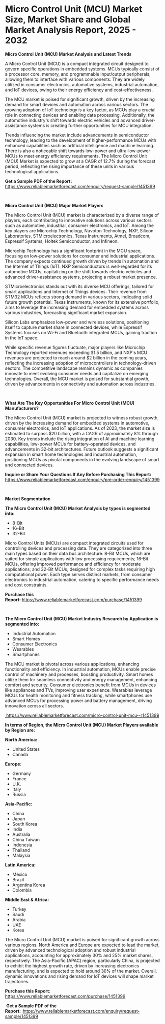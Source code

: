 <p><h1>Micro Control Unit (MCU) Market Size, Market Share and Global Market Analysis Report, 2025 - 2032</h1></p><p><strong>Micro Control Unit (MCU) Market Analysis and Latest Trends</strong></p>
<p><p>A Micro Control Unit (MCU) is a compact integrated circuit designed to govern specific operations in embedded systems. MCUs typically consist of a processor core, memory, and programmable input/output peripherals, allowing them to interface with various components. They are widely utilized in consumer electronics, automotive systems, industrial automation, and IoT devices, owing to their energy efficiency and cost-effectiveness.</p><p>The MCU market is poised for significant growth, driven by the increasing demand for smart devices and automation across various sectors. The growing adoption of IoT technology is a key factor, as MCUs play a crucial role in connecting devices and enabling data processing. Additionally, the automotive industry's shift towards electric vehicles and advanced driver-assistance systems is creating further opportunities for MCU integration.</p><p>Trends influencing the market include advancements in semiconductor technology, leading to the development of higher-performance MCUs with enhanced capabilities such as artificial intelligence and machine learning. There is also a noticeable shift towards low-power and ultra-low-power MCUs to meet energy efficiency requirements. The Micro Control Unit (MCU) Market is expected to grow at a CAGR of 12.7% during the forecast period, reflecting the rising importance of these units in various technological applications.</p></p>
<p><strong>Get a Sample PDF of the Report:&nbsp;</strong> <a href="https://www.reliablemarketforecast.com/enquiry/request-sample/1451399?utm_campaign=1885&utm_medium=2&utm_source=Github&utm_content=ia&utm_term=15042025&utm_id=micro-control-unit-mcu">https://www.reliablemarketforecast.com/enquiry/request-sample/1451399</a></p>
<p>&nbsp;</p>
<p><strong>Micro Control Unit (MCU) Major Market Players</strong></p>
<p><p>The Micro Control Unit (MCU) market is characterized by a diverse range of players, each contributing to innovative solutions across various sectors such as automotive, industrial, consumer electronics, and IoT. Among the key players are Microchip Technology, Nuvoton Technology, NXP, Silicon Laboratories, STMicroelectronics, Texas Instruments, Atmel, Broadcom, Espressif Systems, Holtek Semiconductor, and Infineon.</p><p>Microchip Technology has a significant footprint in the MCU space, focusing on low-power solutions for consumer and industrial applications. The company expects continued growth driven by trends in automation and the Internet of Things (IoT). NXP Semiconductors is well-regarded for its automotive MCUs, capitalizing on the shift towards electric vehicles and advanced driver-assistance systems, projecting a robust market presence.</p><p>STMicroelectronics stands out with its diverse MCU offerings, tailored for smart applications and Internet of Things devices. Their revenue from STM32 MCUs reflects strong demand in various sectors, indicating solid future growth potential. Texas Instruments, known for its extensive portfolio, aims to leverage the increasing demand for embedded systems across various industries, forecasting significant market expansion.</p><p>Silicon Labs emphasizes low-power and wireless solutions, positioning itself to capture market share in connected devices, while Espressif Systems focuses on Wi-Fi and Bluetooth integrated MCUs, gaining traction in the IoT space.</p><p>While specific revenue figures fluctuate, major players like Microchip Technology reported revenues exceeding $1.5 billion, and NXP's MCU revenues are projected to reach around $2 billion in the coming years, reflecting the increasing adoption of microcontrollers in technology-driven sectors. The competitive landscape remains dynamic as companies innovate to meet evolving consumer needs and capitalize on emerging technologies. Overall, the MCU market is poised for substantial growth, driven by advancements in connectivity and automation across industries.</p></p>
<p>&nbsp;</p>
<p><strong>What Are The Key Opportunities For Micro Control Unit (MCU) Manufacturers?</strong></p>
<p><p>The Micro Control Unit (MCU) market is projected to witness robust growth, driven by the increasing demand for embedded systems in automotive, consumer electronics, and IoT applications. As of 2023, the market size is estimated to surpass $20 billion, with a CAGR of approximately 8% through 2030. Key trends include the rising integration of AI and machine learning capabilities, low-power MCUs for battery-operated devices, and advancements in 32-bit architectures. Future outlook suggests a significant expansion in smart home technologies and industrial automation, positioning MCUs as pivotal components in the evolving landscape of smart and connected devices.</p></p>
<p><strong>Inquire or Share Your Questions If Any Before Purchasing This Report:</strong> <a href="https://www.reliablemarketforecast.com/enquiry/pre-order-enquiry/1451399?utm_campaign=1885&utm_medium=2&utm_source=Github&utm_content=ia&utm_term=15042025&utm_id=micro-control-unit-mcu">https://www.reliablemarketforecast.com/enquiry/pre-order-enquiry/1451399</a></p>
<p>&nbsp;</p>
<p><strong>Market Segmentation</strong></p>
<p><strong>The Micro Control Unit (MCU) Market Analysis by types is segmented into:</strong></p>
<p><ul><li>8-Bit</li><li>16-Bit</li><li>32-Bit</li></ul></p>
<p><p>Micro Control Units (MCUs) are compact integrated circuits used for controlling devices and processing data. They are categorized into three main types based on their data bus architecture: 8-Bit MCUs, which are suited for simple applications with low processing requirements; 16-Bit MCUs, offering improved performance and efficiency for moderate applications; and 32-Bit MCUs, designed for complex tasks requiring high computational power. Each type serves distinct markets, from consumer electronics to industrial automation, catering to specific performance needs and cost constraints.</p></p>
<p><strong>Purchase this Report:&nbsp;</strong><a href="https://www.reliablemarketforecast.com/purchase/1451399?utm_campaign=1885&utm_medium=2&utm_source=Github&utm_content=ia&utm_term=15042025&utm_id=micro-control-unit-mcu">https://www.reliablemarketforecast.com/purchase/1451399</a></p>
<p>&nbsp;</p>
<p><strong>The Micro Control Unit (MCU) Market Industry Research by Application is segmented into:</strong></p>
<p><ul><li>Industrial Automation</li><li>Smart Homes</li><li>Consumer Electronics</li><li>Wearables</li><li>Smartphones</li></ul></p>
<p><p>The MCU market is pivotal across various applications, enhancing functionality and efficiency. In industrial automation, MCUs enable precise control of machinery and processes, boosting productivity. Smart homes utilize them for seamless connectivity and energy management, enhancing comfort and security. Consumer electronics benefit from MCUs in devices like appliances and TVs, improving user experience. Wearables leverage MCUs for health monitoring and fitness tracking, while smartphones use advanced MCUs for processing power and battery management, driving innovation across all sectors.</p></p>
<p><a href="https://www.reliablemarketforecast.com/micro-control-unit-mcu--r1451399?utm_campaign=1885&utm_medium=2&utm_source=Github&utm_content=ia&utm_term=15042025&utm_id=micro-control-unit-mcu">&nbsp;https://www.reliablemarketforecast.com/micro-control-unit-mcu--r1451399</a></p>
<p><strong>In terms of Region, the Micro Control Unit (MCU) Market Players available by Region are:</strong></p>
<p>
    <p> <strong> North America: </strong>
        <ul>
            <li>United States</li>
            <li>Canada</li>
        </ul>
        </p> 
    <p> <strong> Europe: </strong>
        <ul>
            <li>Germany</li>
            <li>France</li>
            <li>U.K.</li>
            <li>Italy</li>
            <li>Russia</li>
        </ul>
        </p> 
    <p> <strong> Asia-Pacific: </strong>
        <ul>
            <li>China</li>
            <li>Japan</li>
            <li>South Korea</li>
            <li>India</li>
            <li>Australia</li>
            <li>China Taiwan</li>
            <li>Indonesia</li>
            <li>Thailand</li>
            <li>Malaysia</li>
        </ul>
        </p> 
    <p> <strong> Latin America: </strong>
        <ul>
            <li>Mexico</li>
            <li>Brazil</li>
            <li>Argentina Korea</li>
            <li>Colombia</li>
        </ul>
        </p> 
    <p> <strong> Middle East & Africa: </strong>
        <ul>
            <li>Turkey</li>
            <li>Saudi</li>
            <li>Arabia</li>
            <li>UAE</li>
            <li>Korea</li>
        </ul>
    </p>
    </p>
<p><p>The Micro Control Unit (MCU) market is poised for significant growth across various regions. North America and Europe are expected to lead the market, driven by advanced technological adoption and robust industrial applications, accounting for approximately 30% and 25% market shares, respectively. The Asia-Pacific (APAC) region, particularly China, is projected to exhibit the highest growth rate, driven by increasing electronics manufacturing, and is expected to hold around 30% of the market. Overall, dynamic innovations and rising demand for IoT devices will shape market trajectories.</p></p>
<p><strong>Purchase this Report: </strong><a href="https://www.reliablemarketforecast.com/purchase/1451399?utm_campaign=1885&utm_medium=2&utm_source=Github&utm_content=ia&utm_term=15042025&utm_id=micro-control-unit-mcu">https://www.reliablemarketforecast.com/purchase/1451399</a></p>
<p>&nbsp;<strong>Get a Sample PDF of the Report:&nbsp;&nbsp;</strong><a href="https://www.reliablemarketforecast.com/enquiry/request-sample/1451399?utm_campaign=1885&utm_medium=2&utm_source=Github&utm_content=ia&utm_term=15042025&utm_id=micro-control-unit-mcu">https://www.reliablemarketforecast.com/enquiry/request-sample/1451399</a></p>
<p><strong></strong></p>
<p><p></p><p></p><p></p></p>